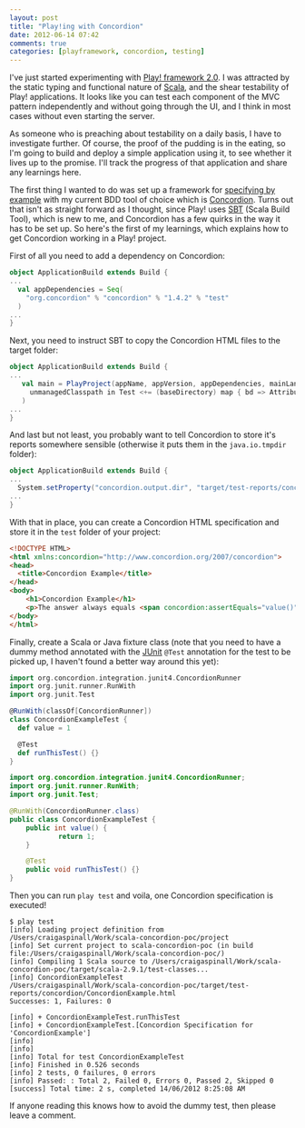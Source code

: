 ```yaml
---
layout: post
title: "Play!ing with Concordion"
date: 2012-06-14 07:42
comments: true
categories: [playframework, concordion, testing]
---
```

I've just started experimenting with [Play! framework 2.0](http://www.playframework.org). I was attracted by the static typing and functional nature of [Scala](http://www.scala-lang.org), and the shear testability of Play! applications. It looks like you can test each component of the MVC pattern independently and without going through the UI, and I think in most cases without even starting the server.

As someone who is preaching about testability on a daily basis, I have to investigate further. Of course, the proof of the pudding is in the eating, so I'm going to build and deploy a simple application using it, to see whether it lives up to the promise. I'll track the progress of that application and share any learnings here.

The first thing I wanted to do was set up a framework for [specifying by example](http://www.specificationbyexample.com) with my current BDD tool of choice which is [Concordion](http://www.concordion.org). Turns out that isn't as straight forward as I thought, since Play! uses [SBT](https://github.com/harrah/xsbt/wiki) (Scala Build Tool), which is new to me, and Concordion has a few quirks in the way it has to be set up. So here's the first of my learnings, which explains how to get Concordion working in a Play! project.

First of all you need to add a dependency on Concordion:

``` scala Build.scala
object ApplicationBuild extends Build {
...
  val appDependencies = Seq(
    "org.concordion" % "concordion" % "1.4.2" % "test"
  )
...
}
```

Next, you need to instruct SBT to copy the Concordion HTML files to the target folder:

``` scala Build.scala
object ApplicationBuild extends Build {
...
   val main = PlayProject(appName, appVersion, appDependencies, mainLang = SCALA).settings(
     unmanagedClasspath in Test <+= (baseDirectory) map { bd => Attributed.blank(bd / "test") }
   )
...
}
```

And last but not least, you probably want to tell Concordion to store it's reports somewhere sensible (otherwise it puts them in the `java.io.tmpdir` folder):

``` scala Build.scala
object ApplicationBuild extends Build {
...
  System.setProperty("concordion.output.dir", "target/test-reports/concordion")
...
}
```

With that in place, you can create a Concordion HTML specification and store it in the `test` folder of your project:

``` html ConcordionExample.html
<!DOCTYPE HTML>
<html xmlns:concordion="http://www.concordion.org/2007/concordion">
<head>
  <title>Concordion Example</title>
</head>
<body>
    <h1>Concordion Example</h1>
    <p>The answer always equals <span concordion:assertEquals="value()">1</span></p>
</body>
</html>
```

Finally, create a Scala or Java fixture class (note that you need to have a dummy method annotated with the [JUnit](http://www.junit.org) `@Test` annotation for the test to be picked up, I haven't found a better way around this yet):

``` scala ConcordionExampleTest.scala
import org.concordion.integration.junit4.ConcordionRunner
import org.junit.runner.RunWith
import org.junit.Test

@RunWith(classOf[ConcordionRunner])
class ConcordionExampleTest {
  def value = 1

  @Test
  def runThisTest() {}
}
```

``` java ConcordionExampleTest.java
import org.concordion.integration.junit4.ConcordionRunner;
import org.junit.runner.RunWith;
import org.junit.Test;

@RunWith(ConcordionRunner.class)
public class ConcordionExampleTest {
    public int value() {
            return 1;
    }

    @Test
    public void runThisTest() {}
}
```

Then you can run `play test` and voila, one Concordion specification is executed!

``` plain $ play test
$ play test
[info] Loading project definition from /Users/craigaspinall/Work/scala-concordion-poc/project
[info] Set current project to scala-concordion-poc (in build file:/Users/craigaspinall/Work/scala-concordion-poc/)
[info] Compiling 1 Scala source to /Users/craigaspinall/Work/scala-concordion-poc/target/scala-2.9.1/test-classes...
[info] ConcordionExampleTest
/Users/craigaspinall/Work/scala-concordion-poc/target/test-reports/concordion/ConcordionExample.html
Successes: 1, Failures: 0

[info] + ConcordionExampleTest.runThisTest
[info] + ConcordionExampleTest.[Concordion Specification for 'ConcordionExample']
[info]
[info]
[info] Total for test ConcordionExampleTest
[info] Finished in 0.526 seconds
[info] 2 tests, 0 failures, 0 errors
[info] Passed: : Total 2, Failed 0, Errors 0, Passed 2, Skipped 0
[success] Total time: 2 s, completed 14/06/2012 8:25:08 AM
```

If anyone reading this knows how to avoid the dummy test, then please leave a comment.
